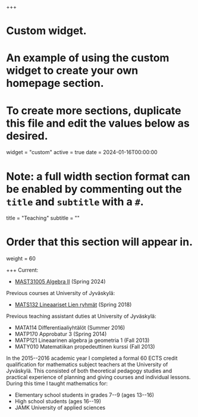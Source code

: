 +++
# Custom widget.
# An example of using the custom widget to create your own homepage section.
# To create more sections, duplicate this file and edit the values below as desired.
widget = "custom"
active = true
date = 2024-01-16T00:00:00

# Note: a full width section format can be enabled by commenting out the `title` and `subtitle` with a `#`.
title = "Teaching"
subtitle = ""

# Order that this section will appear in.
weight = 60

+++
Current:

- [MAST31005 Algebra II](algebra2) (Spring 2024)

Previous courses at University of Jyväskylä:

- [MATS132 Lineaariset Lien ryhmät](mats132) (Spring 2018)

Previous teaching assistant duties at University of Jyväskylä:

- MATA114 Differentiaaliyhtälöt (Summer 2016)
- MATP170 Approbatur 3 (Spring 2014)
- MATP121 Lineaarinen algebra ja geometria 1 (Fall 2013)
- MATY010 Matematiikan propedeuttinen kurssi (Fall 2013)

In the 2015--2016 academic year I completed a formal 60 ECTS credit qualification for mathematics subject teachers at the University of Jyväskylä. This consisted of both theoretical pedagogy studies and practical experience of planning and giving courses and individual lessons. During this time I taught mathematics for:

- Elementary school students in grades 7--9 (ages 13--16)
- High school students (ages 16--19)
- JAMK University of applied sciences
